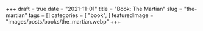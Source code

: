 +++
draft = true
date = "2021-11-01"
title = "Book: The Martian"
slug = "the-martian"
tags = []
categories = [
    "book",
]
featuredImage = "images/posts/books/the_martian.webp"
+++

